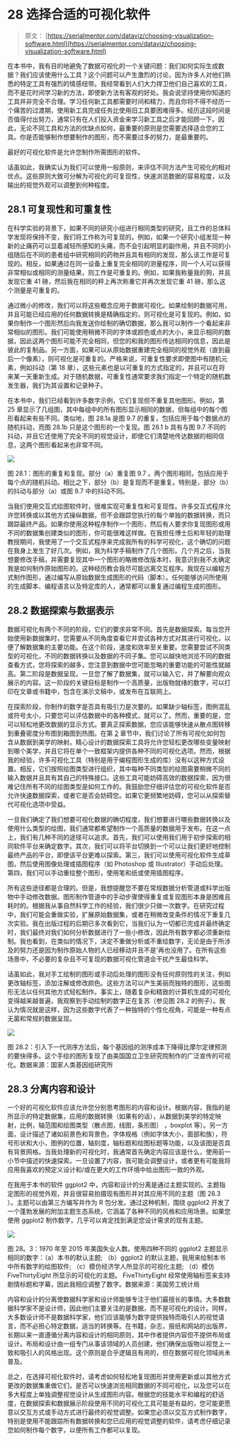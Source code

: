 # 28 选择合适的可视化软件

> 原文： [https://serialmentor.com/dataviz/choosing-visualization-software.html](https://serialmentor.com/dataviz/choosing-visualization-software.html)

在本书中，我有目的地避免了数据可视化的一个关键问题：我们如何实际生成数据？我们应该使用什么工具？这个问题可以产生激烈的讨论，因为许多人对他们熟悉的特定工具有强烈的情感纽带。我经常看到人们大力捍卫他们自己喜欢的工具，而不是花时间学习新的方法，即使新方法有客观的好处。我会说坚持使用你知道的工具并非完全不合理。学习任何新工具都需要时间和精力，而且你将不得不经历一个痛苦的过渡期，使用新工具完成任务比使用旧工具要困难得多。经历这段时间是否值得付出努力，通常只有在人们投入资金来学习新工具之后才能回顾一下。因此，无论不同工具和方法的优缺点如何，最重要的原则是您需要选择适合您的工具。你是否能够制作想要制作的图形，而不需要过多的努力，是最重要的。

最好的可视化软件是允许您制作所需图形的软件。

话虽如此，我确实认为我们可以使用一般原则，来评估不同方法产生可视化的相对优点。这些原则大致可分解为可视化的可复现性，快速浏览数据的容易程度，以及输出的视觉外观可以调整到何种程度。

## 28.1 可复现性和可重复性

在科学实验的背景下，如果不同的研究小组进行相同类型的研究，且工作的总体科学发现将保持不变，我们将工作称为可复现的。例如，如果一个研究小组发现一种新的止痛药可以显着减轻所感知的头痛，而不会引起明显的副作用，并且不同的小组随后在不同的患者组中研究相同的药物并且具有相同的发现，那么该工作是可复现的。相反，如果通过在同一设备上重复完全相同的测量程序，同一个人可以获得非常相似或相同的测量结果，则工作是可重复的。例如，如果我称量我的狗，并且发现它重 41 磅，然后我在相同的秤上再次称重它并再次发现它重 41 磅，那么这个测量是可重复的。

通过微小的修改，我们可以将这些概念应用于数据可视化。如果绘制的数据可用，并且可能已经应用的任何数据转换是精确指定的，则可视化是可复现的。例如，如果你制作一个图形然后向我发送你绘制的确切数据，那么我可以制作一个看起来非常相似的图形。我们可能使用稍微不同的字体或颜色或点的大小，来显示相同​​的数据，因此这两个图形可能不完全相同，但您的和我的图形传达相同的信息，因此是彼此的复制品。另一方面，如果可以从原始数据重建完全相同的视觉外观（直到最后一个像素），则可视化是可重复的。严格来说，可重复性要求即使图中有随机元素，例如抖动（第 18 章），这些元素也是以可重复的方式指定的，并且可以在将来某一天重新生成。对于随机数据，可重复性通常要求我们指定一个特定的随机数发生器，我们为其设置和记录种子。

在本书中，我们已经看到许多数字示例，它们复现但不重复其他图形。例如，第 25 章显示了几组图，其中每组中的所有图形显示相同的数据，但每组中的每个图形看起来有些不同。类似地，图 28.1a 是图 9.7 的重复，包括应用于每个数据点的随机抖动，而图 28.1b 只是这个图形的一个复现。图 28.1 b 具有与图 9.7 不同的抖动，并且它还使用了完全不同的视觉设计，即使它们清楚地传达数据的相同信息，这两个图形看起来也非常不同。

![](img/edb921e5dff02b6b5b91b3aeddde10bf.jpg)

图 28.1：图形的重复和复现。部分（a）重复图 9.7 。两个图形相同，包括应用于每个点的随机抖动。相比之下，部分（b）是复现而不是重复。特别是，部分（b）的抖动与部分（a）或图 9.7 中的抖动不同。

当我们使用交互式绘图软件时，很难实现可重复性和可复现性。许多交互式程序允许您转换或以其他方式操纵数据，但不会跟踪您执行的每个单独的数据转换，而只跟踪最终产品。如果你使用这种程序制作一个图形，然后有人要求你复现图形或用不同的数据集创建类似的图形，你可能很难这样做。在我担任博士后和年轻的助理教授期间，我使用了一个交互式程序来完成我所有的科学可视化，这个确切的问题在我身上发生了好几次。例如，我为科学手稿制作了几个图形。几个月之后，当我想要修改手稿，并需要复现其中一个图形的略微修改版本时，我意识到我不太确定我是如何制作原始图形的。这种经历教会我尽可能远离交互程序。我现在以编程方式制作图形，通过编写从原始数据生成图形的代码（脚本）。任何能够访问所使用的生成脚本、编程语言以及特定库的人，通常都可以重复通过编程生成的图形。

## 28.2 数据探索与数据表示

数据可视化有两个不同的阶段，它们的要求非常不同。首先是数据探索。每当您开始使用新数据集时，您需要从不同角度查看它并尝试各种方式对其进行可视化，以便了解数据集的主要功能。在这个阶段，速度和效率至关重要。您需要尝试不同类型的可视化，不同的数据转换以及数据的不同子集。您可以越快地浏览不同的数据查看方式，您将探索的越多，您注意到数据中您可能忽略的重要功能的可能性就越高。第二阶段是数据呈现。一旦您了解了数据集，就可以输入它，并了解要向观众展示的内容。这一阶段的关键目标是制作一个高质量，出版物就绪的数字，可以打印在文章或书籍中，包含在演示文稿中，或发布在互联网上。

在探索阶段，你制作的数字是否具有吸引力是次要的。如果缺少轴标签，图例混乱或符号太小，只要您可以评估数据中的各种模式，就可以了。然而，重要的是，您可以轻松地更改数据的显示方式。要真正探索数据，您应该能够快速从散点图转移到重叠密度分布图到箱图到热图。在第 [2](aesthetic-mapping.html#aesthetic-mapping) 章节中，我们讨论了所有可视化如何包含从数据到美学的映射。精心设计的数据探索工具将允许您轻松更改哪些变量映射到哪个美学，并且它将在单个一致框架内提供各种不同的可视化选项。然而，根据我的经验，许多可视化工具（特别是用于编程图形生成的库）没有以这种方式设置。相反，它们按照绘图类型进行组织，其中每种不同类型的绘图需要稍微不同的输入数据并且具有其自己的特殊接口。这些工具可能妨碍高效的数据探索，因为很难记住所有不同的绘图类型是如何工作的。我鼓励您仔细评估您的可视化软件是否允许快速数据探索，或者它是否会妨碍您。如果它更频繁地妨碍，您可以从探索替代可视化选项中受益。

一旦我们确定了我们想要可视化数据的确切程度，我们想要进行哪些数据转换以及使用什么类型的绘图，我们通常都希望制作一个高质量的数据用于发布。在这一点上，我们有几种不同的途径可以追求。首先，我们可以使用我们用于初步探索的相同软件平台来确定数字。其次，我们可以将平台切换到一个可以让我们更好地控制最终产品的平台，即使该平台更难以探索。第三，我们可以使用可视化软件生成草图，然后使用图像处理或插图程序（如 Photoshop 或 Illustrator）手动后处理。第四，我们可以手动重绘整个图形，使用笔和纸或使用插图程序。

所有这些途径都是合理的。但是，我想提醒您不要在常规数据分析管道或科学出版物中手动修改数据。图形制作管道中的手动步骤使得重复或复现图形本身是困难且耗时的。根据我从事自然科学工作的经验，我们很少只做一次数字。在研究过程中，我们可能会重做实验，扩展原始数据集，或者在稍微改变条件的情况下重复几次实验。我在出版过程的后期已多次看到它，当我们认为一切都已完成并最终确定时，我们最终对我们如何分析数据进行了一些小修改，因此所有数字都必须重新绘制。我也看到，在类似的情况下，决定不重做分析或不重绘数字，无论是由于所涉及的努力还是因为制作原始人物的人已经移动并且不是'再也没用了。在所有这些场景中，不必要的复杂且不可复现的数据可视化管道会干扰产生最佳科学。

话虽如此，我对手工绘制的图形或手动后处理的图形没有任何原则性的关注，例如更改轴标签，添加注解或修改颜色。这些方法可以产生美丽而独特的图形，这些图形无法以任何其他方式轻松制作。事实上，随着复杂和精致的计算机生成的可视化变得越来越普遍，我观察到手动绘制的数字正在复苏（参见图 28.2 的例子）。我认为情况就是这样，因为这些数字代表了一种独特的个性化视角，可能是一种有点无菌和常规的数据呈现。

![](img/9bc184d6888e68d5e02fc604b3751200.jpg)

图 28.2：引入下一代测序方法后，每个基因组的测序成本下降得比摩尔定律预测的要快得多。这个手绘的图形复现了由美国国立卫生研究院制作的广泛宣传的可视化。数据来源：国家人类基因组研究所

## 28.3 分离内容和设计

一个好的可视化软件应该允许您分别思考图形的内容和设计。根据内容，我指的是所显示的特定数据集，应用的数据转换（如果有的话），从数据到美学的特定映射，比例，轴范围和绘图类型（散点图，线图，条形图） ，boxplot 等）。另一方面，设计描述了诸如前景色和背景色，字体规格（例如字体大小，面部和族），符号形状和大小，图例的位置，轴刻度，轴标题和绘图标题等功能，以及该图是否具有背景网格。当我处理新的可视化时，我通常首先确定内容应该是什么，使用前一小节中描述的快速探索。一旦设置了内容，我可能会调整设计，或者更有可能我将应用我喜欢的预定义设计和/或在更大的工作环境中给出图形一致的外观。

在我用于本书的软件 ggplot2 中，内容和设计的分离是通过主题实现的。主题指定图形的视觉外观，并且很容易拍摄现有图形并对其应用不同的主题（图 28.3 ）。主题可以由第三方编写并作为 R 包分发。通过这种机制，围绕 ggplot2 开发了一个蓬勃发展的附加主题生态系统，它涵盖了各种不同的风格和应用场景。如果您使用 ggplot2 制作数字，几乎可以肯定找到满足您设计需求的现有主题。

![](img/7ad930ba0ca6cf694cb17b778dfe5fad.jpg)

图 28。3：1970 年至 2015 年美国失业人数。使用四种不同的 ggplot2 主题显示相同的数字：（a）本书的默认主题; （b）ggplot2 的默认主题，我用来绘制本书中所有数字的绘图软件; （c）模仿经济学人所显示的可视化主题; （d）模仿 FiveThirtyEight 所显示的可视化的主题。 FiveThirtyEight 经常使用轴标签来支持剧情标题和字幕，因此我相应调整了数字。数据来源：美国劳工统计局

内容和设计的分离使数据科学家和设计师能够专注于他们最擅长的事情。大多数数据科学家不是设计师，因此他们主要关注的是数据，而不是可视化的设计。同样，大多数设计师不是数据科学家，他们应该能够为数字提供独特而吸引人的视觉语言，而不必担心特定数据，适当的转换等。在书籍，杂志，报纸和网站的出版界，长期以来一直遵循分离内容和设计的相同原则，其中作者提供内容但不提供布局或设计。布局和设计由一组专门从事该领域的人员创建，他们确保出版物以视觉上一致和吸引人的风格出现。这个原则是合乎逻辑且有用的，但在数据可视化领域尚未普及。

总之，在选择可视化软件时，请考虑如何轻松地复现图形并使用更新或以其他方式更改的数据集重做它们，是否可以快速浏览相同数据的不同可视化，以及您可以在多大程度上单独调整视觉设计从生成图形内容。根据您的技能水平和编程的舒适度，在数据探索和数据展示阶段使用不同的可视化工具可能是有益的，您可能更愿意以交互方式或手动方式进行最终的视觉调整。如果您必须以交互方式制作数字，特别是使用不能跟踪所有数据转换和您已应用的视觉调整的软件，请考虑仔细记录您如何制作每个数字，以便所有工作都可以复现。